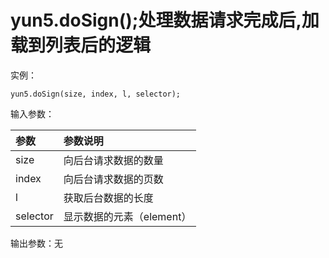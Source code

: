 # yun5.doSign\(\);处理数据请求完成后,加载到列表后的逻辑

实例：

```text
yun5.doSign(size, index, l, selector);
```

输入参数：

| 参数 | 参数说明 |
| :--- | :--- |
| size | 向后台请求数据的数量 |
| index | 向后台请求数据的页数 |
| l | 获取后台数据的长度 |
| selector | 显示数据的元素（element） |

输出参数：无

